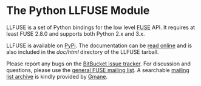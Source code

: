 # The Python LLFUSE Module #

LLFUSE is a set of Python bindings for the low level
[FUSE](http://fuse.sourceforge.net/) API. It requires at least FUSE
2.8.0 and supports both Python 2.x and 3.x.

LLFUSE is available on
[PyPi](https://pypi.python.org/pypi/llfuse/). The documentation can be
[read online](http://pythonhosted.org/llfuse/) and is also included in
the *doc/html* directory of the LLFUSE tarball.

Please report any bugs on the [BitBucket issue
tracker](https://bitbucket.org/nikratio/python-llfuse/issues). For
discussion and questions, please use the [general FUSE mailing
list](https://lists.sourceforge.net/lists/listinfo/fuse-devel). A
searchable [mailing list
archive](http://dir.gmane.org/gmane.comp.file-systems.fuse.devel) is
kindly provided by [Gmane](http://www.gmane.org).